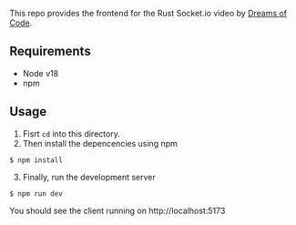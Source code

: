 This repo provides the frontend for the Rust Socket.io video by
[Dreams of Code](https://youtube.com/@dreamsofcode).

## Requirements

- Node v18
- npm

## Usage

1. Fisrt `cd` into this directory.
2. Then install the depencencies using npm

```shell
$ npm install
```
3. Finally, run the development server

```shell
$ npm run dev
```

You should see the client running on http://localhost:5173
